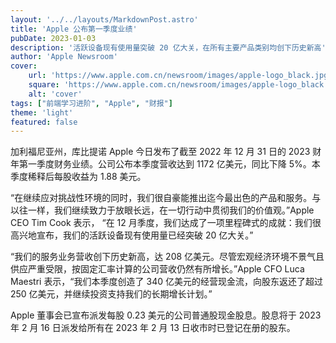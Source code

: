 ```yaml
---
layout: '../../layouts/MarkdownPost.astro'
title: 'Apple 公布第一季度业绩'
pubDate: 2023-01-03
description: '活跃设备现有使用量突破 20 亿大关，在所有主要产品类别均创下历史新高'
author: 'Apple Newsroom'
cover:
    url: 'https://www.apple.com.cn/newsroom/images/apple-logo_black.jpg.landing-regular_2x.jpg'
    square: 'https://www.apple.com.cn/newsroom/images/apple-logo_black.jpg.landing-regular_2x.jpg'
    alt: 'cover'
tags: ["前端学习进阶", "Apple", "财报"]
theme: 'light'
featured: false
---
```


加利福尼亚州，库比提诺 Apple 今日发布了截至 2022 年 12 月 31 日的 2023 财年第一季度财务业绩。公司公布本季度营收达到 1172 亿美元，同比下降 5%。本季度稀释后每股收益为 1.88 美元。

“在继续应对挑战性环境的同时，我们很自豪能推出迄今最出色的产品和服务。与以往一样，我们继续致力于放眼长远，在一切行动中贯彻我们的价值观。”Apple CEO Tim Cook 表示， “在 12 月季度，我们达成了一项里程碑式的成就：我们很高兴地宣布，我们的活跃设备现有使用量已经突破 20 亿大关。”

“我们的服务业务营收创下历史新高，达 208 亿美元。尽管宏观经济环境不景气且供应严重受限，按固定汇率计算的公司营收仍然有所增长。”Apple CFO Luca Maestri 表示，“我们本季度创造了 340 亿美元的经营现金流，向股东返还了超过 250 亿美元，并继续投资支持我们的长期增长计划。”

Apple 董事会已宣布派发每股 0.23 美元的公司普通股现金股息。股息将于 2023 年 2 月 16 日派发给所有在 2023 年 2 月 13 日收市时已登记在册的股东。
